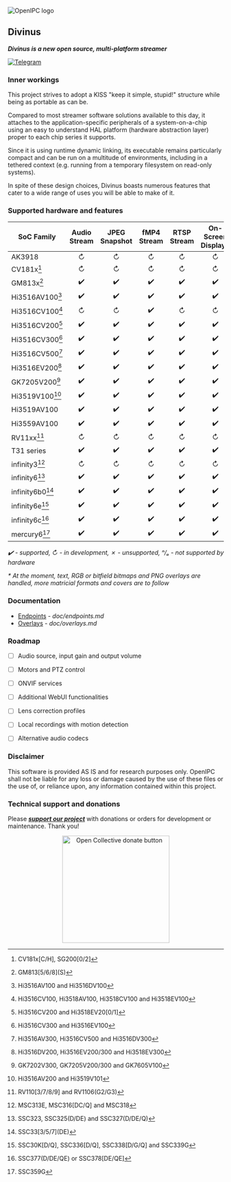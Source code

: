![OpenIPC logo][logo]

## Divinus
**_Divinus is a new open source, multi-platform streamer_**

[![Telegram](https://openipc.org/images/telegram_button.svg)][telegram]

### Inner workings

This project strives to adopt a KISS "keep it simple, stupid!" structure while being as portable as can be.

Compared to most streamer software solutions available to this day, it attaches to the application-specific peripherals of a system-on-a-chip using an easy to understand HAL platform (hardware abstraction layer) proper to each chip series it supports.

Since it is using runtime dynamic linking, its executable remains particularly compact and can be run on a multitude of environments, including in a tethered context (e.g. running from a temporary filesystem on read-only systems).

In spite of these design choices, Divinus boasts numerous features that cater to a wide range of uses you will be able to make of it.


### Supported hardware and features

| SoC Family              | Audio Stream | JPEG Snapshot | fMP4 Stream | RTSP Stream | On-Screen Display* |
|-------------------------|:------------:|:-------------:|:-----------:|:-----------:|:------------------:|
| AK3918                  | ↻            | ↻            | ↻           | ↻           | ↻                 |
| CV181x[^1]              | ↻            | ↻            | ↻           | ↻           | ↻                 |
| GM813x[^2]              | ✔️           | ✔️           | ✔️          | ✔️          | ✔️                |
| Hi3516AV100[^3]         | ✔️           | ✔️           | ✔️          | ✔️          | ✔️                |
| Hi3516CV100[^4]         | ↻            | ↻            | ✔️          | ↻           | ↻                 |
| Hi3516CV200[^5]         | ✔️           | ✔️           | ✔️          | ✔️          | ✔️                |
| Hi3516CV300[^6]         | ✔️           | ✔️           | ✔️          | ✔️          | ✔️                |
| Hi3516CV500[^7]         | ✔️           | ✔️           | ✔️          | ✔️          | ✔️                |
| Hi3516EV200[^8]         | ✔️           | ✔️           | ✔️          | ✔️          | ✔️                |
| GK7205V200[^9]          | ✔️           | ✔️           | ✔️          | ✔️          | ✔️                |
| Hi3519V100[^10]         | ✔️           | ✔️           | ✔️          | ✔️          | ✔️                |
| Hi3519AV100             | ✔️           | ✔️           | ✔️          | ✔️          | ✔️                |
| Hi3559AV100             | ✔️           | ✔️           | ✔️          | ✔️          | ✔️                |
| RV11xx[^11]             | ↻            | ↻            | ↻           | ↻           | ↻                 |
| T31 series              | ✔️           | ✔️           | ✔️          | ✔️          | ✔️                |
| infinity3[^12]          | ↻            | ↻            | ↻           | ↻           | ↻                 |
| infinity6[^13]          | ✔️           | ✔️           | ✔️          | ✔️          | ✔️                |
| infinity6b0[^14]        | ✔️           | ✔️           | ✔️          | ✔️          | ✔️                |
| infinity6e[^15]         | ✔️           | ✔️           | ✔️          | ✔️          | ✔️                |
| infinity6c[^16]         | ✔️           | ✔️           | ✔️          | ✔️          | ✔️                |
| mercury6[^17]           | ✔️           | ✔️           | ✔️          | ✔️          | ✔️                |

_✔️ - supported, ↻ - in development, ✗ - unsupported, ⁿ/ₐ - not supported by hardware_

_* At the moment, text, RGB or bitfield bitmaps and PNG overlays are handled, more matricial formats and covers are to follow_

[^1]: CV181x\[C/H\], SG200\[0/2\]
[^2]: GM813\[5/6/8\]\(S\)
[^3]: Hi3516AV100 and Hi3516DV100
[^4]: Hi3516CV100, Hi3518AV100, Hi3518CV100 and Hi3518EV100
[^5]: Hi3516CV200 and Hi3518EV20\[0/1\]
[^6]: Hi3516CV300 and Hi3516EV100
[^7]: Hi3516AV300, Hi3516CV500 and Hi3516DV300
[^8]: Hi3516DV200, Hi3516EV200/300 and Hi3518EV300
[^9]: GK7202V300, GK7205V200/300 and GK7605V100
[^10]: Hi3516AV200 and Hi3519V101
[^11]: RV110\[3/7/8/9\] and RV1106\(G2/G3\)
[^12]: MSC313E, MSC316\[DC/Q\] and MSC318
[^13]: SSC323, SSC325\(D/DE\) and SSC327\(D/DE/Q\)
[^14]: SSC33\[3/5/7\]\(DE\)
[^15]: SSC30K\[D/Q\], SSC336\[D/Q\], SSC338\[D/G/Q\] and SSC339G
[^16]: SSC377\(D/DE/QE\) or SSC378\[DE/QE\]
[^17]: SSC359G


### Documentation

- [Endpoints](doc/endpoints.md) - _doc/endpoints.md_
- [Overlays](doc/overlays.md) - _doc/overlays.md_


### Roadmap

- [ ] Audio source, input gain and output volume
- [ ] Motors and PTZ control
- [ ] ONVIF services
- [ ] Additional WebUI functionalities
- [ ] Lens correction profiles
- [ ] Local recordings with motion detection
- [ ] Alternative audio codecs


### Disclaimer

This software is provided AS IS and for research purposes only. OpenIPC shall not be liable for any loss or damage caused by the use of these files or the use of, or reliance upon, any information contained within this project.


### Technical support and donations

Please **_[support our project](https://openipc.org/support-open-source)_** with donations or orders for development or maintenance. Thank you!

<p align="center">
<a href="https://opencollective.com/openipc/contribute/backer-14335/checkout" target="_blank"><img src="https://opencollective.com/webpack/donate/button@2x.png?color=blue" width="250" alt="Open Collective donate button"></a>
</p>


[firmware]: https://github.com/openipc/firmware
[logo]: https://openipc.org/assets/openipc-logo-black.svg
[mit]: https://opensource.org/license/mit
[opencollective]: https://opencollective.com/openipc
[paypal]: https://www.paypal.com/donate/?hosted_button_id=C6F7UJLA58MBS
[project]: https://github.com/openipc
[telegram]: https://openipc.org/our-channels
[website]: https://openipc.org
[wiki]: https://github.com/openipc/wiki
